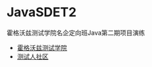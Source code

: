 # JavaSDET2

霍格沃兹测试学院名企定向班Java第二期项目演练
- [霍格沃兹测试学院](https://testerh.ke.qq.com/)
- [测试人社区](https://ceshiren/)